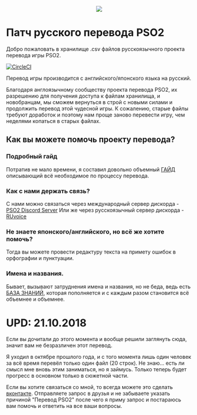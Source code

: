 <p align="center">
  <img src="http://i.imgur.com/bhLdxcj.gif" />
</p>

# Патч русского перевода PSO2
Добро пожаловать в хранилище .csv файлов русскоязычного проекта перевода игры PSO2.

[![CircleCI](https://circleci.com/gh/Arks-Layer/PSO2ENPatchCSV/tree/RU.svg?style=svg)](https://circleci.com/gh/Arks-Layer/PSO2ENPatchCSV/tree/RU)

Перевод игры производится с английского/японского языка на русский.


Благодаря англоязычному сообществу проекта перевода PSO2, их разрешению для получения доступа к файлам хранилища, и новобранцам, мы сможем вернуться в строй с новыми силами и продолжить перевод этой чудесной игры. К сожалению, старые файлы требуют доработок и поэтому нам проще заново перевести игру, чем неделями копаться в старых файлах.

## Как вы можете помочь проекту перевода?
### Подробный гайд
Потратив не мало времени, я составил довольно объемный [ГАЙД] описывающий всё необходимое по процессу перевода.

### Как с нами держать связь?
С нами можно связаться через международный сервер дискорда - [PSO2 Discord Server]
Или же через русскоязычный сервер дискорда - [RUvoice]

### Не знаете японского/английского, но всё же хотите помочь?
Тогда вы можете провести редактуру текста на примету ошибок в орфографии и пунктуации.

### Имена и названия.
Бывает, вызывают затруднения имена и названия, но не беда, ведь есть [БАЗА ЗНАНИЙ], которая пополняется и с каждым разом становится всё объемнее и объемнее.



# UPD: 21.10.2018

Если вы дочитали до этого момента и вообще решили заглянуть сюда, значит вам не безразличен этот перевод.

Я уходил в октябре прошлого года, и с того момента лишь один человек за всё время перевёл только один файл (20 строк). Не знаю... есть ли смысл мне вновь этим заниматься, но я займусь. Только теперь будет прогресс в основном только в сюжетной части.

Если вы хотите связаться со мной, то всегда можете это сделать [вконтакте]. Отправляете запрос в друзья и не забываете указать причиной "Перевод PSO2" после чего я приму запрос и постараюсь вам помочь и ответить на все ваши вопросы.


[Files]: https://github.com/Arks-Layer/PSO2ENPatchCSV/tree/RU/Files
[PSO2 Discord Server]: https://discord.gg/PSO2
[Wiki]: https://github.com/Arks-Layer/PSO2ENPatchCSV/wiki
[БАЗА ЗНАНИЙ]: https://docs.google.com/spreadsheets/d/18a7UesL8bGFKYBVYlvWGMdnbYmaD9Q_dabaPLvG0AaQ/edit?usp=sharing
[ГАЙД]: https://docs.google.com/document/d/1KyA9brwCXzvBZ-oTRkZBU7weMZs7FnPjsn2Uf9q0hYA/edit?usp=sharing
[RUvoice]: https://discord.gg/mKjBYdR
[вконтакте]: https://vk.com/si_ni_tsa
